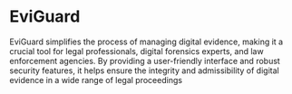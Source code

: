 # EviGuard
EviGuard simplifies the process of managing digital evidence, making it a crucial tool for legal professionals, digital forensics experts, and law enforcement agencies. By providing a user-friendly interface and robust security features, it helps ensure the integrity and admissibility of digital evidence in a wide range of legal proceedings
